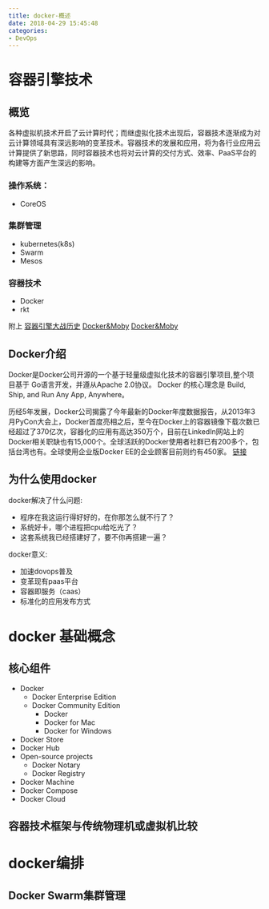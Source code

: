 ```yaml
---
title: docker-概述
date: 2018-04-29 15:45:48
categories: 
- DevOps
---
```



# 容器引擎技术
<!--more-->
## 概览
各种虚拟机技术开启了云计算时代；而继虚拟化技术出现后，容器技术逐渐成为对云计算领域具有深远影响的变革技术。容器技术的发展和应用，将为各行业应用云计算提供了新思路，同时容器技术也将对云计算的交付方式、效率、PaaS平台的构建等方面产生深远的影响。

### 操作系统：
* CoreOS

### 集群管理
* kubernetes(k8s)
* Swarm
* Mesos

### 容器技术
* Docker
* rkt


附上
[容器引擎大战历史](https://www.kubernetes.org.cn/2250.html)
[Docker&Moby](https://www.cnblogs.com/micrari/p/6748072.html)
[Docker&Moby](https://www.kubernetes.org.cn/3402.html)

## Docker介绍
Docker是Docker公司开源的一个基于轻量级虚拟化技术的容器引擎项目,整个项目基于 Go语言开发，并遵从Apache 2.0协议。
Docker 的核心理念是 Build, Ship, and Run Any App, Anywhere。

历经5年发展，Docker公司揭露了今年最新的Docker年度数据报告，从2013年3月PyCon大会上，Docker首度亮相之后，至今在Docker上的容器镜像下载次数已经超过了370亿次，容器化的应用有高达350万个，目前在LinkedIn网站上的Docker相关职缺也有15,000个。全球活跃的Docker使用者社群已有200多个，包括台湾也有。全球使用企业版Docker EE的企业顾客目前则约有450家。
[链接](https://www.kubernetes.org.cn/3816.html)


## 为什么使用docker

docker解决了什么问题:

* 程序在我这运行得好好的，在你那怎么就不行了？
* 系统好卡，哪个进程把cpu给吃光了？
* 这套系统我已经搭建好了，要不你再搭建一遍？

docker意义:

* 加速dovops普及
* 变革现有paas平台
* 容器即服务（caas）
* 标准化的应用发布方式


# docker 基础概念

## 核心组件

* Docker
	* Docker Enterprise Edition
	* Docker Community Edition
		* Docker
		* Docker for Mac
		* Docker for Windows
* Docker Store
* Docker Hub
* Open-source projects
	* Docker Notary
	* Docker Registry
* Docker Machine
* Docker Compose
* Docker Cloud


## 容器技术框架与传统物理机或虚拟机比较




# docker编排
 
## Docker Swarm集群管理

